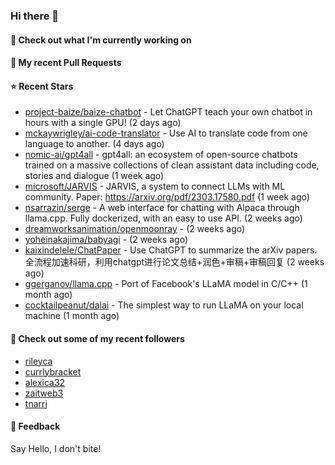 ### Hi there 👋

#### 👷 Check out what I'm currently working on

#### 🔨 My recent Pull Requests


#### ⭐ Recent Stars

- [project-baize/baize-chatbot](https://github.com/project-baize/baize-chatbot) - Let ChatGPT teach your own chatbot in hours with a single GPU! (2 days ago)
- [mckaywrigley/ai-code-translator](https://github.com/mckaywrigley/ai-code-translator) - Use AI to translate code from one language to another. (4 days ago)
- [nomic-ai/gpt4all](https://github.com/nomic-ai/gpt4all) - gpt4all: an ecosystem of open-source chatbots trained on a massive collections of clean assistant data including code, stories and dialogue (1 week ago)
- [microsoft/JARVIS](https://github.com/microsoft/JARVIS) - JARVIS, a system to connect LLMs with ML community. Paper: https://arxiv.org/pdf/2303.17580.pdf (1 week ago)
- [nsarrazin/serge](https://github.com/nsarrazin/serge) - A web interface for chatting with Alpaca through llama.cpp. Fully dockerized, with an easy to use API. (2 weeks ago)
- [dreamworksanimation/openmoonray](https://github.com/dreamworksanimation/openmoonray) -  (2 weeks ago)
- [yoheinakajima/babyagi](https://github.com/yoheinakajima/babyagi) -  (2 weeks ago)
- [kaixindelele/ChatPaper](https://github.com/kaixindelele/ChatPaper) - Use ChatGPT to summarize the arXiv papers. 全流程加速科研，利用chatgpt进行论文总结&#43;润色&#43;审稿&#43;审稿回复 (2 weeks ago)
- [ggerganov/llama.cpp](https://github.com/ggerganov/llama.cpp) - Port of Facebook&#39;s LLaMA model in C/C&#43;&#43; (1 month ago)
- [cocktailpeanut/dalai](https://github.com/cocktailpeanut/dalai) - The simplest way to run LLaMA on your local machine (1 month ago)

#### 👯 Check out some of my recent followers

- [rileyca](https://github.com/rileyca)
- [currlybracket](https://github.com/currlybracket)
- [alexica32](https://github.com/alexica32)
- [zaitweb3](https://github.com/zaitweb3)
- [tnarrj](https://github.com/tnarrj)

#### 💬 Feedback

Say Hello, I don't bite!